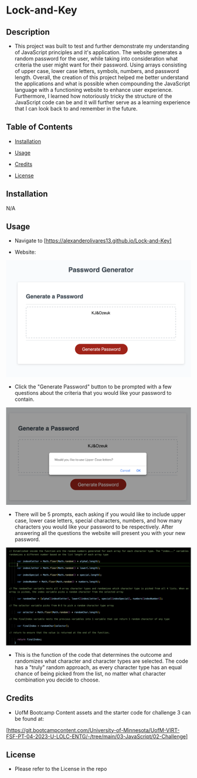 # Lock-and-Key

## Description

- This project was built to test and further demonstrate my understanding of JavaScript principles and it's application. The website generates a random password for the user, while taking into consideration what criteria the user might want for their password. Using arrays consisting of upper case, lower case letters, symbols, numbers, and password length.
Overall, the creation of this project helped me better understand the applications and what is possible when compounding the JavaScript language with a functioning website to enhance user experience. Furthermore, I learned how notoriously tricky the structure of the JavaScript code can be and it will further serve as a learning experience that I can look back to and remember in the future.

## Table of Contents

- [Installation](#installation)

- [Usage](#usage)

- [Credits](#credits)

- [License](#license)

## Installation

N/A

## Usage

- Navigate to [https://alexanderolivares13.github.io/Lock-and-Key]

- Website:

![Main content of website](Assets/images/screenshot-website.png)

- Click the "Generate Password" button to be prompted with a few questions about the criteria that you would like your password to contain.

![Questions on website](Assets/images/screenshot-question.png)

- There will be 5 prompts, each asking if you would like to include upper case, lower case letters, special characters, numbers, and how many characters you would like your password to be respectively. After answering all the questions the website will present you with your new password.

![JavaScript code](Assets/images/Screenshot-code.png)

- This is the function of the code that determines the outcome and randomizes what character and character types are selected. The code has a "truly" random approach, as every character type has an equal chance of being picked from the list, no matter what character combination you decide to choose.

## Credits

- UofM Bootcamp Content assets and the starter code for challenge 3 can be found at:

[https://git.bootcampcontent.com/University-of-Minnesota/UofM-VIRT-FSF-PT-04-2023-U-LOLC-ENTG/-/tree/main/03-JavaScript/02-Challenge]

## License

- Please refer to the License in the repo
